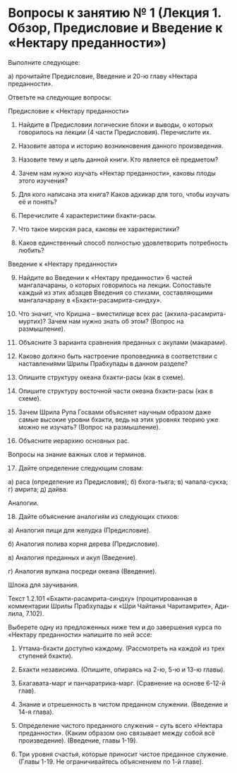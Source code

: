 # Вопросы к занятию № 1 (Лекция 1. Обзор, Предисловие и Введение к «Нектару преданности»)

Выполните следующее:

а) прочитайте Предисловие, Введение и 20-ю главу «Нектара преданности».

Ответьте на следующие вопросы:

Предисловие к «Нектару преданности»

1. Найдите в Предисловии логические блоки и выводы, о которых говорилось на лекции (4 части Предисловия). Перечислите их.

2. Назовите автора и историю возникновения данного произведения.

3. Назовите тему и цель данной книги. Кто является её предметом?

4. Зачем нам нужно изучать «Нектар преданности», каковы плоды этого изучения?

5. Для кого написана эта книга? Каков адхикар для того, чтобы изучать её и понять?

6. Перечислите 4 характеристики бхакти-расы.

7. Что такое мирская раса, каковы ее характеристики?

8. Каков единственный способ полностью удовлетворить потребность любить?

Введение к «Нектару преданности»

9. Найдите во Введении к «Нектару преданности» 6 частей мангалачараны, о которых говорилось на лекции. Сопоставьте каждый из этих абзацев Введения со стихами, составляющими мангалачарану в «Бхакти-расамрита-синдху».

10. Что значит, что Кришна – вместилище всех рас (акхила-расамрита-муртих)? Зачем нам нужно знать об этом? (Вопрос на размышление).

11. Объясните 3 варианта сравнения преданных с акулами (макарами).

12. Каково должно быть настроение проповедника в соответствии с наставлениями Шрилы Прабхупады в данном разделе?

13. Опишите структуру океана бхакти-расы (как в схеме).

14. Опишите структуру восточной части океана бхакти-расы (как в схеме).

15. Зачем Шрила Рупа Госвами объясняет научным образом даже самые высокие уровни бхакти, ведь на этих уровнях теорию уже можно не изучать? (Вопрос на размышление).

16. Объясните иерархию основных рас.

Вопросы на знание важных слов и терминов.

17. Дайте определение следующим словам:

а) раса (определение из Предисловия);
б) бхога-тьяга;
в) чапала-сукха;
г) амрита;
д) дайва.

Аналогии.

18. Дайте объяснение аналогиям из следующих стихов:

а) Аналогия пищи для желудка (Предисловие).

б) Аналогия полива корня дерева (Предисловие).

в) Аналогия преданных и акул (Введение).

г) Аналогия вулкана посреди океана (Введение).

Шлока для заучивания.

Текст 1.2.101 «Бхакти-расамрита-синдху» (процитированная в комментарии Шрилы Прабхупады к «Шри Чайтанья Чаритамрите», Ади-лила, 7.102).

Выберете одну из предложенных ниже тем и до завершения курса по «Нектару преданности» напишите по ней эссе:

1. Уттама-бхакти доступно каждому. (Рассмотреть на каждой из трех ступеней бхакти).

2. Бхакти независима. (Опишите, опираясь на 2-ю, 5-ю и 13-ю главы).

3. Бхагавата-марг и панчаратрика-марг. (Сравнение на основе 6-12-й глав).

4. Знание и отрешенность в чистом преданном служении. (Введение и 14-я глава).

5. Определение чистого преданного служения – суть всего «Нектара преданности». (Каким образом оно связывает между собой всё произведение). (Введение, главы 1-19).

6. Три уровня счастья, которые приносит чистое преданное служение. (Главы 1-19. Не ограничивайтесь объяснением по 1-й главе).
